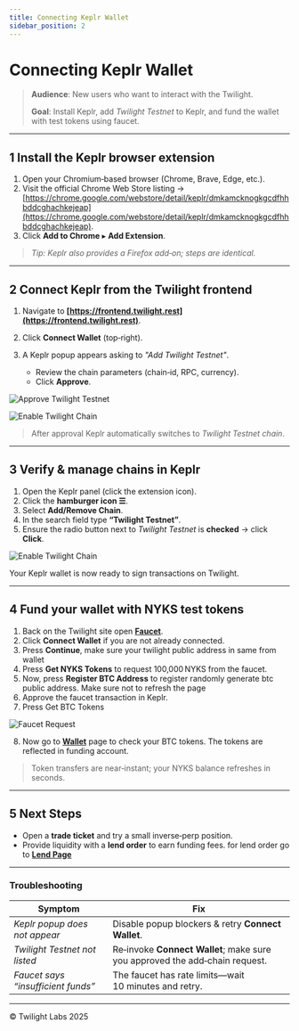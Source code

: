 ```yaml
---
title: Connecting Keplr Wallet
sidebar_position: 2
---
```


# Connecting Keplr Wallet

> **Audience**: New users who want to interact with the Twilight.
>
> **Goal**: Install Keplr, add _Twilight Testnet_ to Keplr, and fund the wallet with test tokens using faucet.

---

## 1 Install the Keplr browser extension

1. Open your Chromium‑based browser (Chrome, Brave, Edge, etc.).
2. Visit the official Chrome Web Store listing → [https://chrome.google.com/webstore/detail/keplr/dmkamcknogkgcdfhhbddcghachkejeap](https://chrome.google.com/webstore/detail/keplr/dmkamcknogkgcdfhhbddcghachkejeap).
3. Click **Add to Chrome** ▸ **Add Extension**.

<!-- ![Install Keplr](/images/keplr-logo.png) -->

> _Tip: Keplr also provides a Firefox add‑on; steps are identical._

---

## 2 Connect Keplr from the Twilight frontend

1. Navigate to **[https://frontend.twilight.rest](https://frontend.twilight.rest)**.
2. Click **Connect Wallet** (top‑right).
3. A Keplr popup appears asking to _"Add Twilight Testnet"_.

   - Review the chain parameters (chain‑id, RPC, currency).
   - Click **Approve**.

![Approve Twilight Testnet](/images/keplr-approve-chain.png)

![Enable Twilight Chain](/images/keplr-approve-chain1.png)

> After approval Keplr automatically switches to _Twilight Testnet chain_.

---

## 3 Verify & manage chains in Keplr

1. Open the Keplr panel (click the extension icon).
2. Click the **hamburger icon ☰**.
3. Select **Add/Remove Chain**.
4. In the search field type **“Twilight Testnet”**.
5. Ensure the radio button next to _Twilight Testnet_ is **checked** → click **Click**.

![Enable Twilight Chain](/images/keplr-manage-chain.png)

Your Keplr wallet is now ready to sign transactions on Twilight.

---

## 4 Fund your wallet with NYKS test tokens

1. Back on the Twilight site open **[Faucet](https://frontend.twilight.rest/faucet)**.
2. Click **Connect Wallet** if you are not already connected.
3. Press **Continue**, make sure your twilight public address in same from wallet
4. Press **Get NYKS Tokens** to request 100,000 NYKS from the faucet.
5. Now, press **Register BTC Address** to register randomly generate btc public address. Make sure not to refresh the page
6. Approve the faucet transaction in Keplr.
7. Press Get BTC Tokens

![Faucet Request](/images/nyks-faucet.png)

8. Now go to **[Wallet](https://frontend.twilight.rest/wallet)** page to check your BTC tokens. The tokens are reflected in funding account.

> Token transfers are near‑instant; your NYKS balance refreshes in seconds.

---

## 5 Next Steps

- Open a **trade ticket** and try a small inverse‑perp position.
- Provide liquidity with a **lend order** to earn funding fees. for lend order go to **[Lend Page](https://frontend.twilight.rest/lend)**

---

### Troubleshooting

| Symptom                            | Fix                                                                         |
| ---------------------------------- | --------------------------------------------------------------------------- |
| _Keplr popup does not appear_      | Disable popup blockers & retry **Connect Wallet**.                          |
| _Twilight Testnet not listed_      | Re‑invoke **Connect Wallet**; make sure you approved the add‑chain request. |
| _Faucet says “insufficient funds”_ | The faucet has rate limits—wait 10 minutes and retry.                       |

---

© Twilight Labs 2025
